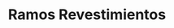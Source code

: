 ---
title: "Ramos Revestimientos"
url: /ramos-mejia/ramos-revestimientos/
shop: decoración interior
---